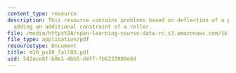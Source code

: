```yaml
---
content_type: resource
description: This resource contains problems based on deflection of a point after
  adding an additional constraint of a roller.
file: /media/https%3A/open-learning-course-data-rc.s3.amazonaws.com/16-01-unified-engineering-i-ii-iii-iv-fall-2005-spring-2006/542ace8fb8e14bb5d4fffb6225089e6d_m10_ps10_fall03.pdf
file_type: application/pdf
resourcetype: Document
title: m10_ps10_fall03.pdf
uid: 542ace8f-b8e1-4bb5-d4ff-fb6225089e6d
---
```

